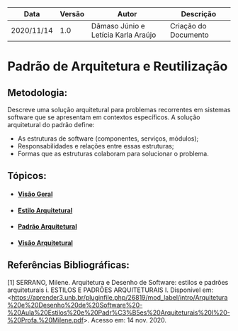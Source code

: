 | Data |Versão| Autor | Descrição |
| ---- | ---- | ----- | --------- |
| 2020/11/14 | 1.0 | Dâmaso Júnio e Letícia Karla Araújo | Criação do Documento |

# Padrão de Arquitetura e Reutilização

## Metodologia: 
Descreve uma solução arquitetural para problemas recorrentes em sistemas software que se apresentam em contextos específicos. A solução arquitetural do padrão define:

* As estruturas de software (componentes, serviços, módulos);
* Responsabilidades e relações entre essas estruturas;
* Formas que as estruturas colaboram para solucionar o problema. 


## Tópicos:

* #### [Visão Geral](./visao-geral.md)

* #### [Estilo Arquitetural](./estilo-arquitetural.md)

* #### [Padrão Arquitetural](./padrao-arquitetural.md)

* #### [Visão Arquitetural](./visao-arquitetural.md)

## Referências Bibliográficas:

[1] SERRANO, Milene. Arquitetura e Desenho de Software: estilos e padrões arquiteturais i. ESTILOS E PADRÕES ARQUITETURAIS I. Disponível em: <<https://aprender3.unb.br/pluginfile.php/26819/mod_label/intro/Arquitetura%20e%20Desenho%20de%20Software%20-%20Aula%20Estilos%20e%20Padr%C3%B5es%20Arquiteturais%20I%20-%20Profa.%20Milene.pdf>>. Acesso em: 14 nov. 2020.